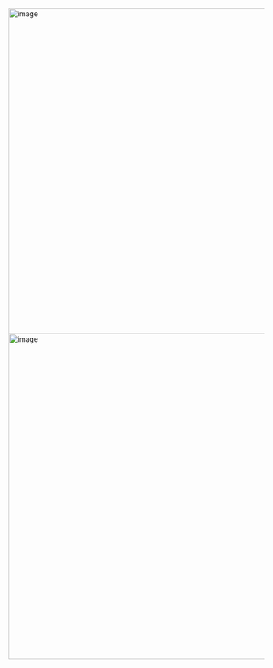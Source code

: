 <img width="640" alt="image" src="https://user-images.githubusercontent.com/89638496/200442660-da098cab-0f29-4189-ac2c-af138ab3d067.png">
<img width="640" alt="image" src="https://user-images.githubusercontent.com/89638496/200442693-2249ba08-29b7-4f50-b6ca-48df62e23ae0.png">
